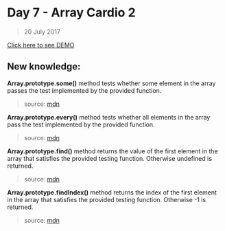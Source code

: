 # Day 7 - Array Cardio 2
> 20 July 2017

[Click here to see DEMO](https://noeemi.github.io/JavaScript30/Day07-ArrayCardio2/)

## New  knowledge:
**Array.prototype.some()** method tests whether some element in the array passes the test implemented by the provided function.
> source: [mdn](https://developer.mozilla.org/en-US/docs/Web/JavaScript/Reference/Global_Objects/Array/some)

**Array.prototype.every()** method tests whether all elements in the array pass the test implemented by the provided function.
> source: [mdn](https://developer.mozilla.org/en-US/docs/Web/JavaScript/Reference/Global_Objects/Array/every)

**Array.prototype.find()** method returns the value of the first element in the array that satisfies the provided testing function. Otherwise undefined is returned.
> source: [mdn](https://developer.mozilla.org/en-US/docs/Web/JavaScript/Reference/Global_Objects/Array/find)

**Array.prototype.findIndex()** method returns the index of the first element in the array that satisfies the provided testing function. Otherwise -1 is returned.
> source: [mdn](https://developer.mozilla.org/en-US/docs/Web/JavaScript/Reference/Global_Objects/Array/findIndex)

